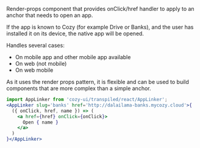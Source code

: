 Render-props component that provides onClick/href handler to
apply to an anchor that needs to open an app.

If the app is known to Cozy (for example Drive or Banks), and
the user has installed it on its device, the native app will
be opened.

Handles several cases:

* On mobile app and other mobile app available
* On web (not mobile)
* On web mobile

As it uses the render props pattern, it is flexible and can be used to build components that are more complex than a simple
anchor.

```jsx
import AppLinker from 'cozy-ui/transpiled/react/AppLinker';
<AppLinker slug='banks' href='http://dalailama-banks.mycozy.cloud'>{
  ({ onClick, href, name }) => (
    <a href={href} onClick={onClick}>
      Open { name }
    </a>
  )
}</AppLinker>
```
